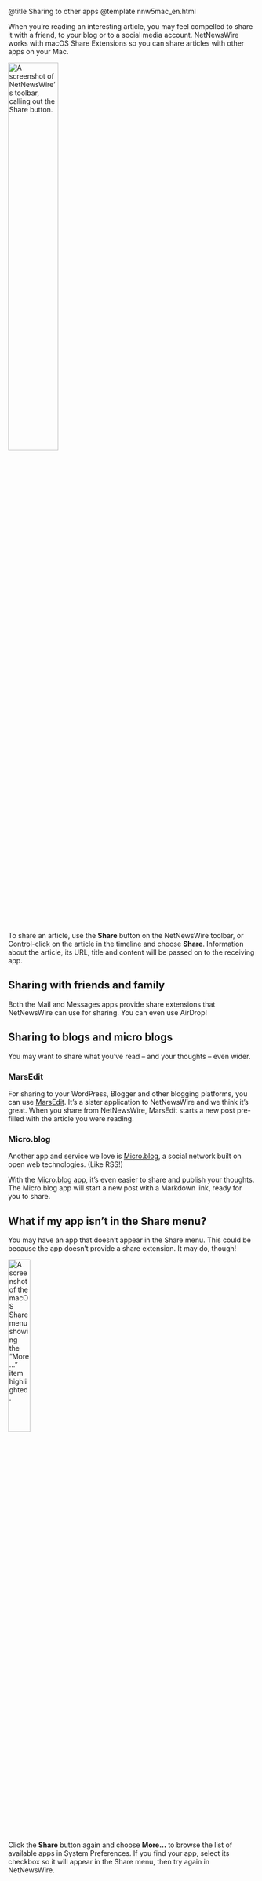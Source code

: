 @title Sharing to other apps
@template nnw5mac_en.html

When you’re reading an interesting article, you may feel compelled to share it with a friend, to your blog or to a social media account. NetNewsWire works with macOS Share Extensions so you can share articles with other apps on your Mac.

<img src="../../../images/mac-en-share_button_toolbar.png"
     alt="A screenshot of NetNewsWire’s toolbar, calling out the Share button."
     class="centeredImage"
     style="width: 45%;" />

To share an article, use the **Share** button on the NetNewsWire toolbar, or Control-click on the article in the timeline and choose **Share**. Information about the article, its URL, title and content will be passed on to the receiving app.


Sharing with friends and family
-------------------------------

Both the Mail and Messages apps provide share extensions that NetNewsWire can use for sharing. You can even use AirDrop!


Sharing to blogs and micro blogs
--------------------------------

You may want to share what you’ve read – and your thoughts – even wider.

### MarsEdit

For sharing to your WordPress, Blogger and other blogging platforms, you can use [MarsEdit][me]. It’s a sister application to NetNewsWire and we think it’s great. When you share from NetNewsWire, MarsEdit starts a new post pre-filled with the article you were reading.

### Micro.blog

Another app and service we love is [Micro.blog][m.b], a social network built on open web technologies. (Like RSS!)

With the [Micro.blog app][m.b-app], it’s even easier to share and publish your thoughts. The Micro.blog app will start a new post with a Markdown link, ready for you to share.


[me]: https://www.red-sweater.com/marsedit/ "MarsEdit 4 - Powerful web publishing from your Mac."
[m.b]: https://micro.blog/ "Micro.blog"
[m.b-app]: https://help.micro.blog/2017/mac-version/ "Micro.blog for Mac - Micro.blog Help"
[m.b-me]: https://help.micro.blog/2015/using-marsedit/ "Using MarsEdit - Micro.blog Help"


What if my app isn’t in the Share menu?
---------------------------------------

You may have an app that doesn’t appear in the Share menu. This could be because the app doesn’t provide a share extension. It may do, though!

<img src="../../../images/mac-en-share_menu_more_selected.png"
     alt="A screenshot of the macOS Share menu showing the “More…” item highlighted."
     class="centeredImage"
     style="width: 30%;" />

Click the **Share** button again and choose **More…** to browse the list of available apps in System Preferences. If you find your app, select its checkbox so it will appear in the Share menu, then try again in NetNewsWire.
